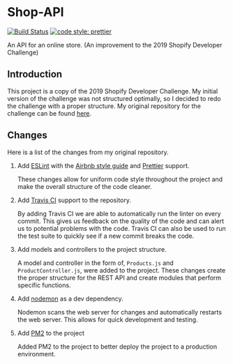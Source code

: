 # Shop-API

[![Build Status](https://travis-ci.com/Frank-K/Shop-API.svg?token=WyhxT6rbCDpnAq8D7kz3&branch=master)](https://travis-ci.com/Frank-K/Shop-API)
[![code style: prettier](https://img.shields.io/badge/code_style-prettier-ff69b4.svg?style=flat-square)](https://github.com/prettier/prettier)


An API for an online store. (An improvement to the 2019 Shopify Developer Challenge)

## Introduction

This project is a copy of the 2019 Shopify Developer Challenge. My initial version of the challenge was not structured optimally, so I decided to redo the challenge with a proper structure. My original repository for the challenge can be found [here](https://github.com/Frank-K/shopify-challenge).

## Changes

Here is a list of the changes from my original repository.

1. Add [ESLint](https://eslint.org/) with the [Airbnb style guide](https://github.com/airbnb/javascript) and [Prettier](https://prettier.io/) support.

   These changes allow for uniform code style throughout the project and make the overall structure of the code cleaner.

2. Add [Travis CI](https://travis-ci.org/) support to the repository.
   
   By adding Travis CI we are able to automatically run the linter on every commit. This gives us feedback on the quality of the code and can alert us to potential problems with the code. Travis CI can also be used to run the test suite to quickly see if a new commit breaks the code.

3. Add models and controllers to the project structure.

   A model and controller in the form of, `Products.js` and `ProductController.js`, were added to the project. These changes create the proper structure for the REST API and create modules that perform specific functions.

4. Add [nodemon](https://nodemon.io/) as a dev dependency.

   Nodemon scans the web server for changes and automatically restarts the web server. This allows for quick development and testing.

5. Add [PM2](http://pm2.keymetrics.io/) to the project

   Added PM2 to the project to better deploy the project to a production environment.